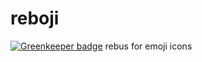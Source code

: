 # reboji

[![Greenkeeper badge](https://badges.greenkeeper.io/adriaanbalt/reboji.svg)](https://greenkeeper.io/)
rebus for emoji icons
